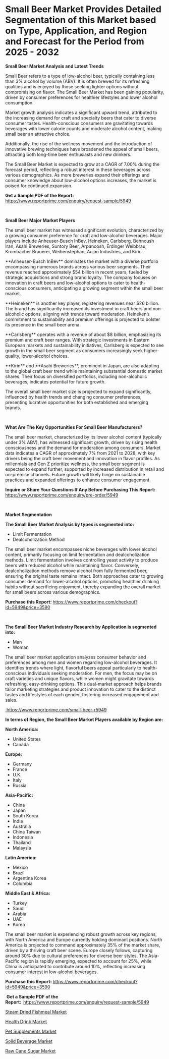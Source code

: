<p><h1>Small Beer Market Provides Detailed Segmentation of this Market based on Type, Application, and Region and Forecast for the Period from 2025 - 2032</h1></p><p><strong>Small Beer Market Analysis and Latest Trends</strong></p>
<p><p>Small Beer refers to a type of low-alcohol beer, typically containing less than 3% alcohol by volume (ABV). It is often brewed for its refreshing qualities and is enjoyed by those seeking lighter options without compromising on flavor. The Small Beer Market has been gaining popularity, driven by consumer preferences for healthier lifestyles and lower alcohol consumption. </p><p>Market growth analysis indicates a significant upward trend, attributed to the increasing demand for craft and specialty beers that cater to diverse consumer tastes. Health-conscious consumers are gravitating towards beverages with lower calorie counts and moderate alcohol content, making small beer an attractive choice. </p><p>Additionally, the rise of the wellness movement and the introduction of innovative brewing techniques have broadened the appeal of small beers, attracting both long-time beer enthusiasts and new drinkers. </p><p>The Small Beer Market is expected to grow at a CAGR of 7.00% during the forecast period, reflecting a robust interest in these beverages across various demographics. As more breweries expand their offerings and consumer knowledge about low-alcohol options increases, the market is poised for continued expansion.</p></p>
<p><strong>Get a Sample PDF of the Report:&nbsp;</strong> <a href="https://www.reportprime.com/enquiry/request-sample/5949?utm_campaign=8&utm_medium=2&utm_source=Github&utm_content=ia&utm_term=19032025&utm_id=small-beer">https://www.reportprime.com/enquiry/request-sample/5949</a></p>
<p>&nbsp;</p>
<p><strong>Small Beer Major Market Players</strong></p>
<p><p>The small beer market has witnessed significant evolution, characterized by a growing consumer preference for craft and low-alcohol beverages. Major players include Anheuser-Busch InBev, Heineken, Carlsberg, Behnoush Iran, Asahi Breweries, Suntory Beer, Arpanoosh, Erdinger Weibbrau, Krombacher Brauerei, Weihenstephan, Aujan Industries, and Kirin.</p><p>**Anheuser-Busch InBev** dominates the market with a diverse portfolio encompassing numerous brands across various beer segments. Their revenue reached approximately $54 billion in recent years, fueled by strategic acquisitions and strong brand loyalty. The company focuses on innovation in craft beers and low-alcohol options to cater to health-conscious consumers, anticipating a growing segment within the small beer market.</p><p>**Heineken** is another key player, registering revenues near $26 billion. The brand has significantly increased its investment in craft beers and non-alcoholic options, aligning with trends toward moderation. Heineken’s commitment to sustainability and premium offerings is projected to bolster its presence in the small beer arena.</p><p>**Carlsberg** operates with a revenue of about $8 billion, emphasizing its premium and craft beer ranges. With strategic investments in Eastern European markets and sustainability initiatives, Carlsberg is expected to see growth in the small beer segment as consumers increasingly seek higher-quality, lower-alcohol choices.</p><p>**Kirin** and **Asahi Breweries**, prominent in Japan, are also adapting to the global craft beer trend while maintaining substantial domestic market shares. Their focus on diversified portfolios, including non-alcoholic beverages, indicates potential for future growth.</p><p>The overall small beer market size is projected to expand significantly, influenced by health trends and changing consumer preferences, presenting lucrative opportunities for both established and emerging brands.</p></p>
<p>&nbsp;</p>
<p><strong>What Are The Key Opportunities For Small Beer Manufacturers?</strong></p>
<p><p>The small beer market, characterized by its lower alcohol content (typically under 3% ABV), has witnessed significant growth, driven by rising health consciousness and the demand for moderation among consumers. Market data indicates a CAGR of approximately 7% from 2021 to 2028, with key drivers being the craft beer movement and innovation in flavor profiles. As millennials and Gen Z prioritize wellness, the small beer segment is expected to expand further, supported by increased distribution in retail and on-premise channels. Future growth will likely hinge on sustainable practices and expanded offerings to enhance consumer engagement.</p></p>
<p><strong>Inquire or Share Your Questions If Any Before Purchasing This Report:</strong> <a href="https://www.reportprime.com/enquiry/pre-order/5949?utm_campaign=8&utm_medium=2&utm_source=Github&utm_content=ia&utm_term=19032025&utm_id=small-beer">https://www.reportprime.com/enquiry/pre-order/5949</a></p>
<p>&nbsp;</p>
<p><strong>Market Segmentation</strong></p>
<p><strong>The Small Beer Market Analysis by types is segmented into:</strong></p>
<p><ul><li>Limit Fermentation</li><li>Dealcoholization Method</li></ul></p>
<p><p>The small beer market encompasses niche beverages with lower alcohol content, primarily focusing on limit fermentation and dealcoholization methods. Limit fermentation involves controlling yeast activity to produce beers with reduced alcohol while maintaining flavor. Conversely, dealcoholization methods remove alcohol from fully fermented beer, ensuring the original taste remains intact. Both approaches cater to growing consumer demand for lower-alcohol options, promoting healthier drinking habits without sacrificing enjoyment, thereby expanding the overall market for small beers across various demographics.</p></p>
<p><strong>Purchase this Report:&nbsp;</strong><a href="https://www.reportprime.com/checkout?id=5949&price=3590&utm_campaign=8&utm_medium=2&utm_source=Github&utm_content=ia&utm_term=19032025&utm_id=small-beer">https://www.reportprime.com/checkout?id=5949&price=3590</a></p>
<p>&nbsp;</p>
<p><strong>The Small Beer Market Industry Research by Application is segmented into:</strong></p>
<p><ul><li>Man</li><li>Woman</li></ul></p>
<p><p>The small beer market application analyzes consumer behavior and preferences among men and women regarding low-alcohol beverages. It identifies trends where light, flavorful beers appeal particularly to health-conscious individuals seeking moderation. For men, the focus may be on craft varieties and unique flavors, while women might gravitate towards refreshing, easy-drinking options. This dual-market approach helps brands tailor marketing strategies and product innovation to cater to the distinct tastes and lifestyles of each gender, fostering increased engagement and sales.</p></p>
<p><a href="https://www.reportprime.com/small-beer-r5949?utm_campaign=8&utm_medium=2&utm_source=Github&utm_content=ia&utm_term=19032025&utm_id=small-beer">&nbsp;https://www.reportprime.com/small-beer-r5949</a></p>
<p><strong>In terms of Region, the Small Beer Market Players available by Region are:</strong></p>
<p>
    <p> <strong> North America: </strong>
        <ul>
            <li>United States</li>
            <li>Canada</li>
        </ul>
        </p> 
    <p> <strong> Europe: </strong>
        <ul>
            <li>Germany</li>
            <li>France</li>
            <li>U.K.</li>
            <li>Italy</li>
            <li>Russia</li>
        </ul>
        </p> 
    <p> <strong> Asia-Pacific: </strong>
        <ul>
            <li>China</li>
            <li>Japan</li>
            <li>South Korea</li>
            <li>India</li>
            <li>Australia</li>
            <li>China Taiwan</li>
            <li>Indonesia</li>
            <li>Thailand</li>
            <li>Malaysia</li>
        </ul>
        </p> 
    <p> <strong> Latin America: </strong>
        <ul>
            <li>Mexico</li>
            <li>Brazil</li>
            <li>Argentina Korea</li>
            <li>Colombia</li>
        </ul>
        </p> 
    <p> <strong> Middle East & Africa: </strong>
        <ul>
            <li>Turkey</li>
            <li>Saudi</li>
            <li>Arabia</li>
            <li>UAE</li>
            <li>Korea</li>
        </ul>
    </p>
    </p>
<p><p>The small beer market is experiencing robust growth across key regions, with North America and Europe currently holding dominant positions. North America is projected to command approximately 35% of the market share, driven by a thriving craft beer scene. Europe closely follows, capturing around 30% due to cultural preferences for diverse beer styles. The Asia-Pacific region is rapidly emerging, expected to account for 25%, while China is anticipated to contribute around 10%, reflecting increasing consumer interest in low-alcohol beverages.</p></p>
<p><strong>Purchase this Report: </strong><a href="https://www.reportprime.com/checkout?id=5949&price=3590&utm_campaign=8&utm_medium=2&utm_source=Github&utm_content=ia&utm_term=19032025&utm_id=small-beer">https://www.reportprime.com/checkout?id=5949&price=3590</a></p>
<p>&nbsp;<strong>Get a Sample PDF of the Report:&nbsp;&nbsp;</strong><a href="https://www.reportprime.com/enquiry/request-sample/5949?utm_campaign=8&utm_medium=2&utm_source=Github&utm_content=ia&utm_term=19032025&utm_id=small-beer">https://www.reportprime.com/enquiry/request-sample/5949</a></p>
<p><strong></strong></p>
<p><p><a href="https://github.com/snelldimkeod/Market-Research-Report-List-1/blob/main/steam-dried-fishmeal-market.md?utm_campaign=8&utm_medium=2&utm_source=Github&utm_content=ia&utm_term=19032025&utm_id=small-beer">Steam Dried Fishmeal Market</a></p><p><a href="https://github.com/gakpasulgun/Market-Research-Report-List-1/blob/main/health-drink-market.md?utm_campaign=8&utm_medium=2&utm_source=Github&utm_content=ia&utm_term=19032025&utm_id=small-beer">Health Drink Market</a></p><p><a href="https://github.com/lugnabirue/Market-Research-Report-List-1/blob/main/pet-supplements-market.md?utm_campaign=8&utm_medium=2&utm_source=Github&utm_content=ia&utm_term=19032025&utm_id=small-beer">Pet Supplements Market</a></p><p><a href="https://github.com/shpirttangim48/Market-Research-Report-List-1/blob/main/solid-beverage-market.md?utm_campaign=8&utm_medium=2&utm_source=Github&utm_content=ia&utm_term=19032025&utm_id=small-beer">Solid Beverage Market</a></p><p><a href="https://github.com/braisykhwezi/Market-Research-Report-List-1/blob/main/raw-cane-sugar-market.md?utm_campaign=8&utm_medium=2&utm_source=Github&utm_content=ia&utm_term=19032025&utm_id=small-beer">Raw Cane Sugar Market</a></p></p>